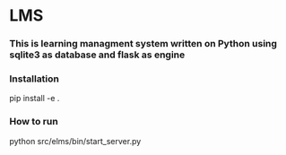 # LMS

### This is learning managment system written on Python using sqlite3 as database and flask as engine
### Installation
pip install -e .
### How to run
python src/elms/bin/start_server.py 